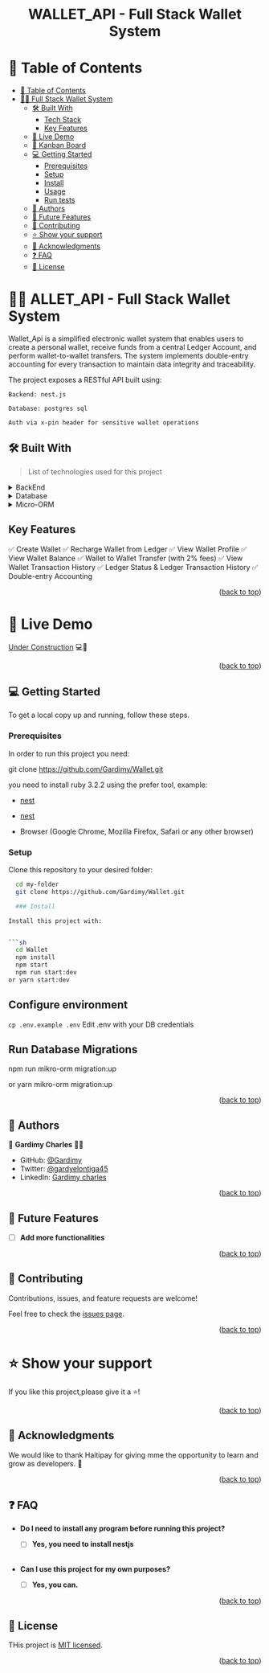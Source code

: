 <a name="readme-top"></a>

<div align="center">
  <br/>
  <h1><b>WALLET_API - Full Stack Wallet System</b></h1><a name="about-project"></a>
</div>

# 📗 Table of Contents

- [📗 Table of Contents](#-table-of-contents)
- [📖🚗 Full Stack Wallet System ](#-luxury-speedsters-app-)
  - [🛠 Built With ](#-built-with-)
    - [Tech Stack ](#tech-stack-)
    - [Key Features ](#key-features-)
  - [🚀 Live Demo ](#-live-demo-)
  - [🎫 Kanban Board ](#-kanban-board-)
  - [💻 Getting Started ](#-getting-started-)
    - [Prerequisites](#prerequisites)
    - [Setup](#setup)
    - [Install](#install)
    - [Usage](#usage)
    - [Run tests](#run-tests)
  - [👥 Authors ](#-authors-)
  - [🔭 Future Features ](#-future-features-)
  - [🤝 Contributing ](#-contributing-)
  - [⭐️ Show your support ](#️-show-your-support-)
  - [🙏 Acknowledgments ](#-acknowledgments-)
  - [❓ FAQ ](#-faq-)
  - [📝 License ](#-license-)

# 📖🚗 ALLET_API - Full Stack Wallet System <a name="about-project"></a>
Wallet_Api is a simplified electronic wallet system that enables users to create a personal wallet, receive funds from a central Ledger Account, and perform wallet-to-wallet transfers. The system implements double-entry accounting for every transaction to maintain data integrity and traceability.

The project exposes a RESTful API built using:

    Backend: nest.js

    Database: postgres sql

    Auth via x-pin header for sensitive wallet operations
## 🛠 Built With <a name="built-with"></a>

> List of technologies used for this project

<details>
  <summary>BackEnd</summary>
  <ul>
    <li><a href="https://nestjs.com/">NEST.JS</a></li>
  </ul>
</details>

<details>
  <summary>Database</summary>
  <ul>
    <li><a href="https://www.postgresql.org/">PostgreSQL</a></li>
  </ul>
</details>

<details>
  <summary>Micro-ORM</summary>
  <ul>
    <li><a href="https://mikro-orm.io/">Micro-ORM</a></li>
  </ul>
</details>

## Key Features <a name="key-features"></a>

✅ Create Wallet
✅ Recharge Wallet from Ledger
✅ View Wallet Profile
✅ View Wallet Balance
✅ Wallet to Wallet Transfer (with 2% fees)
✅ View Wallet Transaction History
✅ Ledger Status & Ledger Transaction History
✅ Double-entry Accounting

<p align="right">(<a href="#readme-top">back to top</a>)</p>

# 🚀 Live Demo <a name="live-demo"></a>

[Under Construction](TBA) 💻📲

<p align="right">(<a href="#readme-top">back to top</a>)</p>

## 💻 Getting Started <a name="getting-started"></a>

To get a local copy up and running, follow these steps.

### Prerequisites

In order to run this project you need:

git clone https://github.com/Gardimy/Wallet.git

you need to install ruby 3.2.2 using the prefer tool, example:

- [nest](https://docs.nestjs.com/)
- [nest](https://github.com/nestjs/nest)

- Browser (Google Chrome, Mozilla Firefox, Safari or any other browser)

### Setup

Clone this repository to your desired folder:


```sh
  cd my-folder
  git clone https://github.com/Gardimy/Wallet.git

  ### Install

Install this project with:


```sh
  cd Wallet
  npm install
  npm start
  npm run start:dev
or yarn start:dev

```
## Configure environment
```cp .env.example .env```
 Edit .env with your DB credentials

## Run Database Migrations

npm run mikro-orm migration:up

 or yarn mikro-orm migration:up

<p align="right">(<a href="#readme-top">back to top</a>)</p>

## 👥 Authors <a name="authors"></a>

👤 **Gardimy Charles** 🐱‍👤
- GitHub: [@Gardimy](https://github.com/Gardimy)
- Twitter: [@gardyelontiga45](https://twitter.com/gardyelontiga45)
- LinkedIn: [Gardimy charles](https://www.linkedin.com/in/gardimycharles/)

<p align="right">(<a href="#readme-top">back to top</a>)</p>

## 🔭 Future Features <a name="future-features"></a>

- [ ] **Add more functionalities**

<p align="right">(<a href="#readme-top">back to top</a>)</p>

## 🤝 Contributing <a name="contributing"></a>

Contributions, issues, and feature requests are welcome!

Feel free to check the [issues page](https://github.com/Gardimy/Wallet/issues).

<p align="right">(<a href="#readme-top">back to top</a>)</p>

# ⭐️ Show your support <a name="support"></a>

If you like this project,please give it a ⭐️!


<p align="right">(<a href="#readme-top">back to top</a>)</p>

## 🙏 Acknowledgments <a name="acknowledgements"></a>

We would like to thank Haitipay for giving mme the opportunity to learn and grow as developers. 🌟

<p align="right">(<a href="#readme-top">back to top</a>)</p>


## ❓ FAQ <a name="faq"></a>

- **Do I need to install any program before running this project?**

  - [ ] **Yes, you need to install nestjs** 
  
  <br>

- **Can I use this project for my own purposes?**

  - [ ] **Yes, you can.**

<p align="right">(<a href="#readme-top">back to top</a>)</p>


## 📝 License <a name="license"></a>


THis project is [MIT licensed](https://github.com/nestjs/nest/blob/master/LICENSE).

<p align="right">(<a href="#readme-top">back to top</a>)</p>

